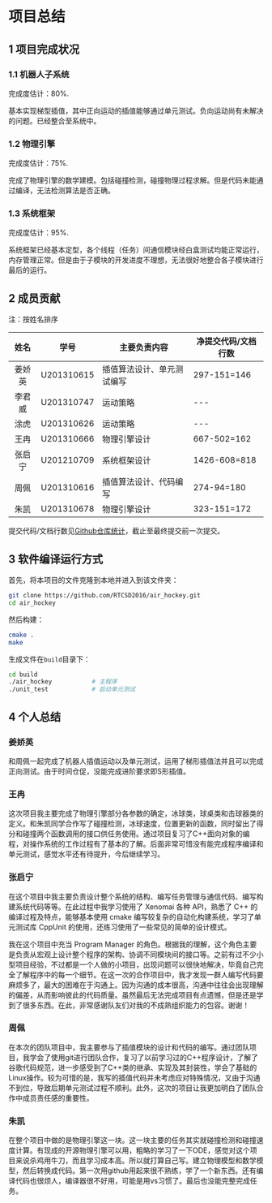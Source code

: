 # 项目总结

## 1 项目完成状况

### 1.1  机器人子系统

完成度估计：80%.

基本实现梯型插值，其中正向运动的插值能够通过单元测试。负向运动尚有未解决的问题。已经整合至系统中。

### 1.2 物理引擎

完成度估计：75%.

完成了物理引擎的数学建模。包括碰撞检测，碰撞物理过程求解。但是代码未能通过编译，无法检测算法是否正确。

### 1.3 系统框架

完成度估计：95%.

系统框架已经基本定型，各个线程（任务）间通信模块经白盒测试均能正常运行，内存管理正常。但是由于子模块的开发进度不理想，无法很好地整合各子模块进行最后的运行。

## 2 成员贡献

注：按姓名排序

|  姓名  |     学号     | 主要负责内容        | 净提交代码/文档行数   |
| :--: | :--------: | ------------- | ------------ |
| 姜娇英  | U201310615 | 插值算法设计、单元测试编写 | 297-151=146  |
| 李君威  | U201310747 | 运动策略          | ---          |
|  涂虎  | U201310626 | 运动策略          | ---          |
|  王冉  | U201310666 | 物理引擎设计        | 667-502=162  |
| 张启宁  | U201210709 | 系统框架设计        | 1426-608=818 |
|  周佩  | U201310616 | 插值算法设计、代码编写   | 274-94=180   |
|  朱凯  | U201310678 | 物理引擎设计        | 323-151=172  |

提交代码/文档行数见[Github仓库统计](https://github.com/RTCSD2016/air_hockey/graphs/contributors)，截止至最终提交前一次提交。

## 3 软件编译运行方式

首先，将本项目的文件克隆到本地并进入到该文件夹：

```bash
git clone https://github.com/RTCSD2016/air_hockey.git
cd air_hockey
```

然后构建：

```bash
cmake .
make
```

生成文件在`build`目录下：

```bash
cd build
./air_hockey           # 主程序
./unit_test            # 启动单元测试
```

## 4 个人总结

### 姜娇英

和周佩一起完成了机器人插值运动以及单元测试，运用了梯形插值法并且可以完成正向测试。由于时间仓促，没能完成进阶要求即S形插值。

### 王冉

这次项目我主要完成了物理引擎部分各参数的确定，冰球类，球桌类和击球器类的定义。和朱凯同学合作写了碰撞检测，冰球速度，位置更新的函数，同时留出了得分和碰撞两个函数调用的接口供任务使用。通过项目复习了C++面向对象的编程，对操作系统的工作过程有了基本的了解。后面非常可惜没有能完成程序编译和单元测试，感觉水平还有待提升，今后继续学习。

### 张启宁

在这个项目中我主要负责设计整个系统的结构、编写任务管理与通信代码、编写构建系统代码等等。在此过程中我学习使用了 Xenomai 各种 API，熟悉了 C++ 的编译过程及特点，能够基本使用 cmake 编写较复杂的自动化构建系统，学习了单元测试库 CppUnit 的使用，还练习使用了一些常见的简单的设计模式。

我在这个项目中充当 Program Manager 的角色。根据我的理解，这个角色主要是负责从宏观上设计整个程序的架构、协调不同模块间的接口等。之前有过不少小型项目经验，不过都是一个人做的小项目，出现问题可以很快地解决，毕竟自己完全了解程序中的每一个细节。在这一次的合作项目中，我才发现一群人编写代码要麻烦多了，最大的困难在于沟通上。因为沟通的成本很高，沟通中往往会出现理解的偏差，从而影响彼此的代码质量。虽然最后无法完成项目有点遗憾，但是还是学到了很多东西。在此，非常感谢队友们对我的不成熟组织能力的包容。谢谢！

### 周佩

在本次的团队项目中，我主要参与了插值模块的设计和代码的编写。通过团队项目，我学会了使用git进行团队合作，复习了以前学习过的C++程序设计，了解了谷歌代码规范，进一步感受到了C++类的继承、实现及其封装性，学会了基础的Linux操作。较为可惜的是，我写的插值代码并未考虑应对特殊情况，又由于沟通不到位，导致后期单元测试过程不顺利。此外，这次的项目让我更加明白了团队合作中成员责任感的重要性。

### 朱凯

在整个项目中做的是物理引擎这一块。这一块主要的任务其实就碰撞检测和碰撞速度计算。有现成的开源物理引擎可以用，粗略的学习了一下ODE，感觉对这个项目来说杀鸡用牛刀，而且学习成本高。所以就打算自己写。建立物理模型和数学模型，然后转换成代码。第一次用github用起来很不熟练，学了一个新东西。还有编译代码也很烦人，编译器很不好用，可能是用vs习惯了。最后也没能完整完成任务。